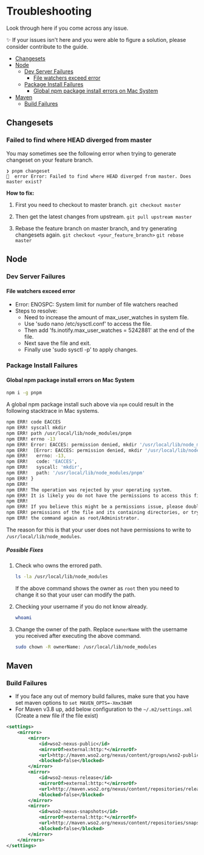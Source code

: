 # Troubleshooting

Look through here if you come across any issue.

✨ If your issues isn't here and you were able to figure a solution, please consider contribute to the guide.

* [Changesets](#changesets)
* [Node](#node)
  * [Dev Server Failures](#dev-server-failures)
    * [File watchers exceed error](#file-watchers-exceed-error)
  * [Package Install Failures](#package-install-failures)
    * [Global npm package install errors on Mac System](#global-npm-package-install-errors-on-mac-system)
* [Maven](#maven)
  * [Build Failures](#build-failures)

## Changesets

### Failed to find where HEAD diverged from master

You may sometimes see the following error when trying to generate changeset on your feature branch.

```
❯ pnpm changeset
🦋  error Error: Failed to find where HEAD diverged from master. Does master exist?
```

**How to fix:**

1. First you need to checkout to master branch.
`git checkout master`

2. Then get the latest changes from upstream.
`git pull upstream master`

3. Rebase the feature branch on master branch, and try generating changesets again.
`git checkout <your_feature_branch>`
`git rebase master`

## Node

### Dev Server Failures

#### File watchers exceed error

- Error: ENOSPC: System limit for number of file watchers reached
- Steps to resolve:
  - Need to increase the amount of max_user_watches in system file.
  - Use 'sudo nano /etc/sysctl.conf' to access the file.
  - Then add 'fs.inotify.max_user_watches = 5242881' at the end of the file.
  - Next save the file and exit.
  - Finally use 'sudo sysctl -p' to apply changes.

### Package Install Failures

#### Global npm package install errors on Mac System

```bash
npm i -g pnpm
```

A global npm package install such above via `npm` could result in the following stacktrace in Mac systems.

```bash
npm ERR! code EACCES
npm ERR! syscall mkdir
npm ERR! path /usr/local/lib/node_modules/pnpm
npm ERR! errno -13
npm ERR! Error: EACCES: permission denied, mkdir '/usr/local/lib/node_modules/pnpm'
npm ERR!  [Error: EACCES: permission denied, mkdir '/usr/local/lib/node_modules/pnpm'] {
npm ERR!   errno: -13,
npm ERR!   code: 'EACCES',
npm ERR!   syscall: 'mkdir',
npm ERR!   path: '/usr/local/lib/node_modules/pnpm'
npm ERR! }
npm ERR!
npm ERR! The operation was rejected by your operating system.
npm ERR! It is likely you do not have the permissions to access this file as the current user
npm ERR!
npm ERR! If you believe this might be a permissions issue, please double-check the
npm ERR! permissions of the file and its containing directories, or try running
npm ERR! the command again as root/Administrator.
```

The reason for this is that your user does not have permissions to write to `/usr/local/lib/node_modules`.

##### Possible Fixes

1. Check who owns the errored path.

    ```bash
    ls -la /usr/local/lib/node_modules
    ```

   If the above command shows the owner as `root` then you need to change it so that your user can modify the path.

2. Checking your username if you do not know already.

    ```bash
    whoami
    ```

3. Change the owner of the path. Replace `ownerName` with the username you received after executing the above command.

    ```bash
    sudo chown -R ownerName: /usr/local/lib/node_modules
    ```

## Maven

### Build Failures

- If you face any out of memory build failures, make sure that you have set maven options to `set MAVEN_OPTS=-Xmx384M`
- For Maven v3.8 up, add below configuration to the `~/.m2/settings.xml` (Create a new file if the file exist)

```xml
<settings>
    <mirrors>
        <mirror>
            <id>wso2-nexus-public</id>
            <mirrorOf>external:http:*</mirrorOf>
            <url>http://maven.wso2.org/nexus/content/groups/wso2-public/</url>
            <blocked>false</blocked>
        </mirror>
        <mirror>
            <id>wso2-nexus-release</id>
            <mirrorOf>external:http:*</mirrorOf>
            <url>http://maven.wso2.org/nexus/content/repositories/releases/</url>
            <blocked>false</blocked>
        </mirror>
        <mirror>
            <id>wso2-nexus-snapshots</id>
            <mirrorOf>external:http:*</mirrorOf>
            <url>http://maven.wso2.org/nexus/content/repositories/snapshots/</url>
            <blocked>false</blocked>
        </mirror>
    </mirrors>
</settings>
```
